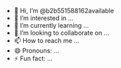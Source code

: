 - 👋 Hi, I’m @b2b551588162available
- 👀 I’m interested in ...
- 🌱 I’m currently learning ...
- 💞️ I’m looking to collaborate on ...
- 📫 How to reach me ...
- 😄 Pronouns: ...
- ⚡ Fun fact: ...

<!---
b2b551588162available/b2b551588162available is a ✨ special ✨ repository because its `README.md` (this file) appears on your GitHub profile.
You can click the Preview link to take a look at your changes.
--->
